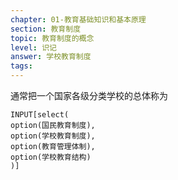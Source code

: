 ```yaml
---
chapter: 01-教育基础知识和基本原理
section: 教育制度
topic: 教育制度的概念
level: 识记
answer: 学校教育制度
tags:
---
```


通常把一个国家各级分类学校的总体称为

```meta-bind
INPUT[select(
option(国民教育制度),
option(学校教育制度),
option(教育管理体制),
option(学校教育结构)
)]
```
